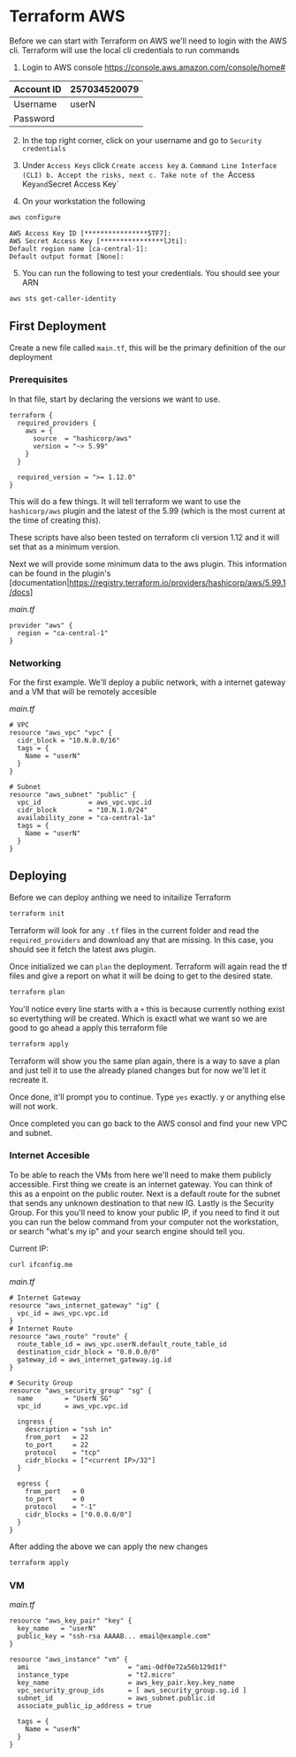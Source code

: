 # Terraform AWS


Before we can start with Terraform on AWS we'll need to login with the AWS cli. Terraform will use the local cli credentials to run commands

1. Login to AWS console
  https://console.aws.amazon.com/console/home#

  | Account ID | 257034520079 |
  | ---------- | ------------ |
  | Username   | userN        |
  | Password   |              |


2. In the top right corner, click on your username and go to `Security credentials`

3. Under `Access Keys` click `Create access key`
a. `Command Line Interface (CLI)
b. Accept the risks, next
c. Take note of the `Access Key` and `Secret Access Key`

4. On your workstation the following
```bash
aws configure
```
```
AWS Access Key ID [****************5TF7]:
AWS Secret Access Key [****************lJti]:
Default region name [ca-central-1]:
Default output format [None]:
```
5. You can run the following to test your credentials. You should see your ARN
```bash
aws sts get-caller-identity
```

## First Deployment

Create a new file called `main.tf`, this will be the primary definition of the our deployment

### Prerequisites
In that file, start by declaring the versions we want to use.

```
terraform {
  required_providers {
    aws = {
      source  = "hashicorp/aws"
      version = "~> 5.99"
    }
  }

  required_version = ">= 1.12.0"
}
```

This will do a few things. It will tell terraform we want to use the `hashicorp/aws` plugin and the latest of the 5.99 (which is the most current at the time of creating this).

These scripts have also been tested on terraform cli version 1.12 and it will set that as a minimum version.


Next we will provide some minimum data to the aws plugin. This information can be found in the plugin's [documentation|https://registry.terraform.io/providers/hashicorp/aws/5.99.1/docs]

*main.tf*
```
provider "aws" {
  region = "ca-central-1"
}
```

### Networking

For the first example. We'll deploy a public network, with a internet gateway and a VM that will be remotely accesible

*main.tf*
```
# VPC
resource "aws_vpc" "vpc" {
  cidr_block = "10.N.0.0/16"
  tags = {
    Name = "userN"
  }
}

# Subnet
resource "aws_subnet" "public" {
  vpc_id            = aws_vpc.vpc.id
  cidr_block        = "10.N.1.0/24"
  availability_zone = "ca-central-1a"
  tags = {
    Name = "userN"
  }
}

```

## Deploying

Before we can deploy anthing we need to initailize Terraform
```bash
terraform init
```
Terraform will look for any `.tf` files in the current folder and read the `required_providers` and download any that are missing. In this case, you should see it fetch the latest aws plugin.

Once initialized we can `plan` the deployment. Terraform will again read the tf files and give a report on what it will be doing to get to the desired state.

```bash
terraform plan
```

You'll notice every line starts with a `+` this is because currently nothing exist so evertything will be created. Which is exactl what we want so we are good to go ahead a apply this terraform file

```bash
terraform apply
```

Terraform will show you the same plan again, there is a way to save a plan and just tell it to use the already planed changes but for now we'll let it recreate it.

Once done, it'll prompt you to continue. Type `yes` exactly. y or anything else will not work.

Once completed you can go back to the AWS consol and find your new VPC and subnet.


### Internet Accesible

To be able to reach the VMs from here we'll need to make them publicly accessible. First thing we create is an internet gateway. You can think of this as a enpoint on the public router. Next is a default route for the subnet that sends any unknown destination to that new IG. Lastly is the Security Group. For this you'll need to know your public IP, if you need to find it out you can run the below command from your computer not the workstation, or search "what's my ip" and your search engine should tell you.

Current IP:
```bash
curl ifconfig.me
```

*main.tf*
```
# Internet Gateway
resource "aws_internet_gateway" "ig" {
  vpc_id = aws_vpc.vpc.id
}
# Internet Route
resource "aws_route" "route" {
  route_table_id = aws_vpc.userN.default_route_table_id
  destination_cidr_block = "0.0.0.0/0"
  gateway_id = aws_internet_gateway.ig.id
}

# Security Group
resource "aws_security_group" "sg" {
  name        = "UserN SG"
  vpc_id      = aws_vpc.vpc.id

  ingress {
    description = "ssh in"
    from_port   = 22
    to_port     = 22
    protocol    = "tcp"
    cidr_blocks = ["<current IP>/32"]
  }

  egress {
    from_port   = 0
    to_port     = 0
    protocol    = "-1"
    cidr_blocks = ["0.0.0.0/0"]
  }
}
```

After adding the above we can apply the new changes

```bash
terraform apply
```

### VM


*main.tf*
```
resource "aws_key_pair" "key" {
  key_name   = "userN"
  public_key = "ssh-rsa AAAAB... email@example.com"
}

resource "aws_instance" "vm" {
  ami                         = "ami-0df0e72a56b129d1f"
  instance_type               = "t2.micro"
  key_name                    = aws_key_pair.key.key_name
  vpc_security_group_ids      = [ aws_security_group.sg.id ]
  subnet_id                   = aws_subnet.public.id
  associate_public_ip_address = true

  tags = {
    Name = "userN"
  }
}
```

